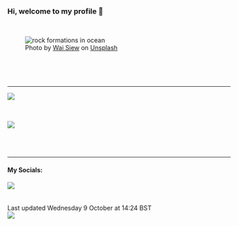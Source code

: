 <h3>Hi, welcome to my profile 👋</h3>

<br />
<figure>
  <img
    src="https://images.unsplash.com/photo-1545105366-5d6173ec720a?crop=entropy&cs=tinysrgb&fit=max&fm=jpg&ixid=M3wyNzQ3MDB8MHwxfHJhbmRvbXx8fHx8fHx8fDE3Mjg0NzcwMjB8&ixlib=rb-4.0.3&q=80&w=1080&auto=format"
    alt="rock formations in ocean" 
  />
  <figcaption>Photo by <a
    href="https://unsplash.com/@jawis?utm_source=Profile%20readme&utm_medium=referral">Wai Siew</a> on <a
    href="https://unsplash.com/?utm_source=Profile%20readme&utm_medium=referral">Unsplash</a></figcaption>
</figure>




  <br /><br /><br />

<hr />
<img
  src="https://github-readme-stats.vercel.app/api?username=shanelucy&show_icons=true&theme=calm"
/>
<br /><br /><br />

<img 
  src="https://github-readme-stats.vercel.app/api/top-langs/?username=shanelucy&theme=calm"
/>
<br /><br /><br /><br />
<hr />
<h4>My Socials:</h4>
<a href="https://uk.linkedin.com/in/shane-lucy-4735b616a">
  <img
    src="https://img.shields.io/badge/linkedin%20-%230077B5.svg?&style=for-the-badge&logo=linkedin&logoColor=white"
  />
</a>
<br /><br /><br />
Last updated Wednesday 9 October at 14:24 BST
<br />
<img
  src="https://github.com/ShaneLucy/ShaneLucy/workflows/README%20build/badge.svg"
/>
